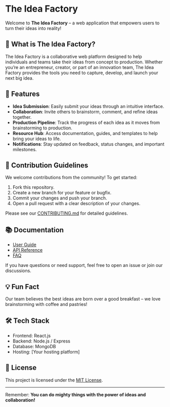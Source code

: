 # The Idea Factory

Welcome to **The Idea Factory** – a web application that empowers users to turn their ideas into reality!

## 🚀 What is The Idea Factory?

The Idea Factory is a collaborative web platform designed to help individuals and teams take their ideas from concept to production. Whether you’re an entrepreneur, creator, or part of an innovation team, The Idea Factory provides the tools you need to capture, develop, and launch your next big idea.

## 🌟 Features

- **Idea Submission**: Easily submit your ideas through an intuitive interface.
- **Collaboration**: Invite others to brainstorm, comment, and refine ideas together.
- **Production Pipeline**: Track the progress of each idea as it moves from brainstorming to production.
- **Resource Hub**: Access documentation, guides, and templates to help bring your ideas to life.
- **Notifications**: Stay updated on feedback, status changes, and important milestones.

## 🤝 Contribution Guidelines

We welcome contributions from the community! To get started:

1. Fork this repository.
2. Create a new branch for your feature or bugfix.
3. Commit your changes and push your branch.
4. Open a pull request with a clear description of your changes.

Please see our [CONTRIBUTING.md](../CONTRIBUTING.md) for detailed guidelines.

## 📚 Documentation

- [User Guide](docs/user-guide.md)
- [API Reference](docs/api.md)
- [FAQ](docs/faq.md)

If you have questions or need support, feel free to open an issue or join our discussions.

## 💡 Fun Fact

Our team believes the best ideas are born over a good breakfast – we love brainstorming with coffee and pastries!

## 🛠️ Tech Stack

- Frontend: React.js
- Backend: Node.js / Express
- Database: MongoDB
- Hosting: [Your hosting platform]

## 📄 License

This project is licensed under the [MIT License](LICENSE).

---

Remember: **You can do mighty things with the power of ideas and collaboration!**

